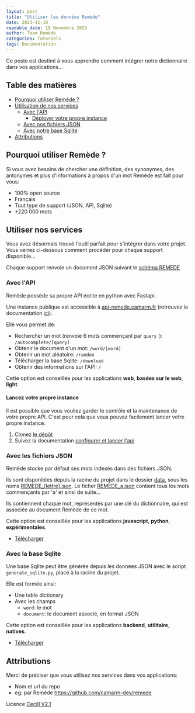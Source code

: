 ```yaml
---
layout: post
title: "Utiliser les données Remède"
date: 2023-11-18
readable_date: 19 Novembre 2023
author: Team Remède
categories: Tutoriels
tags: Documentation
---
```


Ce poste est destiné à vous apprendre comment intégrer notre dictionnaire dans vos applications...

## Table des matières

- [Pourquoi utiliser Remède ?](#pourquoi-utiliser-remède-)
- [Utilisation de nos services](#utiliser-nos-services)
  - [Avec l'API](#avec-lapi)
    - [Déployer votre propre instance](#lancez-votre-propre-instance)
  - [Avec nos fichiers JSON](#avec-les-fichiers-json)
  - [Avec notre base Sqlite](#avec-la-base-sqlite)
- [Attributions](#attributions)

## Pourquoi utiliser Remède ?

Si vous avez besoins de chercher une définition, des synonymes, des antonymes et plus d'informations à propos d'un mot Remède est fait pour vous:
- 100% open source
- Français
- Tout type de support (JSON, API, Sqlite)
- +220 000 mots 

## Utiliser nos services

Vous avez désormais trouvé l'outil parfait pour s'intégrer dans votre projet.
Vous verrez ci-dessous comment procéder pour chaque support disponible...

Chaque support renvoie un document JSON suivant le [schéma REMEDE](/FR#schéma-de-document-remède)

### Avec l'API

Remède possède sa propre API écrite en python avec Fastapi.

Une instance publique est accessible à [api-remede.camarm.fr](https://api-remede.camarm.fr) (retrouvez la documentation [ici](https://api-remede.camarm.fr/docs)).

Elle vous permet de:

- Rechercher un mot (renvoie 6 mots commençant par `query `): `/autocomplete/[query]`
- Obtenir le document d'un mot: `/word/[word]`
- Obtenir un mot aléatoire: `/random`
- Télécharger la base Sqlite: `/download`
- Obtenir des informations sur l'API: `/`

Cette option est conseillée pour les applications **web**, **basées sur le web**, **light**.

#### Lancez votre propre instance

Il est possible que vous vouliez garder le contrôle et la maintenance de votre propre API. C'est pour cela que vous pouvez facilement lancer votre propre instance.
1. Clonez [le dépôt](https://github.com/camarm-dev/remede)
2. Suivez la documentation [configurer et lancer l'api](/FR#api)


### Avec les fichiers JSON

Remède stocke par défaut ses mots indexés dans des fichiers JSON.


Ils sont disponibles depuis la racine du projet dans le dossier [data](https://github.com/camarm-dev/remede/tree/main/data), sous les noms [REMEDE_[lettre].json](https://github.com/camarm-dev/remede/tree/main/data).
Le ficher [REMEDE_a.json](https://github.com/camarm-dev/remede/tree/main/data/REMEDE_a.json) contient tous les mots commençants par 'a' et ainsi de suite...


Ils contiennent chaque mot, représentés par une clé du dictionnaire, qui est associée au document Remède de ce mot.

Cette option est conseillée pour les applications **javascript**, **python**, **expérimentales**.

- [Télécharger](/assets/REMEDE_json.zip)

### Avec la base Sqlite

Une base Sqlite peut être générée depuis les données JSON avec le script `generate_sqlite.py`, placé à la racine du projet.

Elle est formée ainsi:
- Une table dictionary
- Avec les champs
  - `word`: le mot
  - `document`: le document associé, en format JSON

Cette option est conseillée pour les applications **backend**, **utilitaire**, **natives**.

- <a href="https://api-remede.camarm.fr/download" download="remede.db">Télécharger</a>

## Attributions

Merci de préciser que vous utilisez nos services dans vos applications:
- Nom et url du repo
- eg: par Remède <https://github.com/camarm-dev/remede>

Licence [Cecill V2.1](https://github.com/camarm-dev/remede/blob/main/LICENSE)
